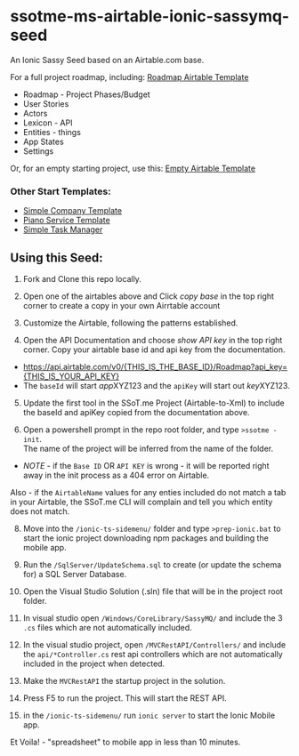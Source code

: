 # ssotme-ms-airtable-ionic-sassymq-seed
An Ionic Sassy Seed based on an Airtable.com base.


For a full project roadmap, including: [Roadmap Airtable Template](https://airtable.com/shriiZMSnMwtOUKY3)

 - Roadmap - Project Phases/Budget
 - User Stories
 - Actors
 - Lexicon - API
 - Entities - things
 - App States
 - Settings

Or, for an empty starting project, use this: [Empty Airtable Template](https://airtable.com/shrGgWOuXXxhZls1c)

### Other Start Templates:
- [Simple Company Template](https://airtable.com/shr12ryYJilZGEZuj)
- [Piano Service Template](https://airtable.com/shrUU5nLreXumAQHK)
- [Simple Task Manager](https://airtable.com/shrLrXduwAKlsI3bS)

## Using this Seed:

1. Fork and Clone this repo locally.

2. Open one of the airtables above and Click *copy base* in the top right corner to create a 
copy in your own Airrtable account

4. Customize the Airtable, following the patterns established.

5. Open the API Documentation and choose *show API key* in the top right corner.  Copy your 
airtable base id and api key from the documentation.
 - https://api.airtable.com/v0/{THIS_IS_THE_BASE_ID}/Roadmap?api_key={THIS_IS_YOUR_API_KEY}
 - The `baseId` will start *app*XYZ123 and the `apiKey` will start out *key*XYZ123.

5. Update the first tool in the SSoT.me Project (Airtable-to-Xml) to include the baseId and 
apiKey copied from the documentation above. 

6. Open a powershell prompt in the repo root folder, and type `>ssotme -init`.  
The name of the project will be inferred from the name of the folder.

 - *NOTE* - if the `Base ID` OR `API KEY` is wrong - it will be reported right away in the 
 init process as a 404 error on Airtable.

 Also - if the `AirtableName` values for any enties included do not match a tab in your Airtable, 
 the SSoT.me CLI will complain and tell you which entity does not match.

8. Move into the `/ionic-ts-sidemenu/` folder and type `>prep-ionic.bat` to 
start the ionic project downloading npm packages and building the mobile app.

10. Run the `/SqlServer/UpdateSchema.sql` to create (or update the schema for) a SQL Server Database.

7. Open the Visual Studio Solution (.sln) file that will be in the project root folder.

9. In visual studio open `/Windows/CoreLibrary/SassyMQ/` and include the 3 `.cs` 
files which are not automatically included.

9. In the visual studio project, open `/MVCRestAPI/Controllers/` and include the `api/*Controller.cs` 
rest api controllers which are not automatically included in the project when detected.

11. Make the `MVCRestAPI` the startup project in the solution.

12. Press F5 to run the project.  This will start the REST API.

13. in the `/ionic-ts-sidemenu/` run `ionic server` to start the Ionic Mobile app.  

Et Voila! - "spreadsheet" to mobile app in less than 10 minutes.


